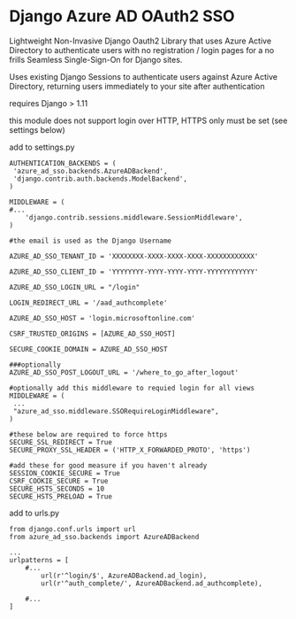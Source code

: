 Django Azure AD OAuth2 SSO
==========================
Lightweight Non-Invasive Django Oauth2 Library that uses Azure Active Directory to authenticate users with no registration / login pages for a no frills Seamless Single-Sign-On for Django sites.

Uses existing Django Sessions to authenticate users against Azure Active Directory, returning users immediately to your site after authentication

requires Django > 1.11

this module does not support login over HTTP, HTTPS only must be set (see settings below)

add to settings.py

    AUTHENTICATION_BACKENDS = (
     'azure_ad_sso.backends.AzureADBackend',
     'django.contrib.auth.backends.ModelBackend',
    )

    MIDDLEWARE = (
    #...
        'django.contrib.sessions.middleware.SessionMiddleware', 
    )

    #the email is used as the Django Username

    AZURE_AD_SSO_TENANT_ID = 'XXXXXXXX-XXXX-XXXX-XXXX-XXXXXXXXXXXX'
    
    AZURE_AD_SSO_CLIENT_ID = 'YYYYYYYY-YYYY-YYYY-YYYY-YYYYYYYYYYYY'

    AZURE_AD_SSO_LOGIN_URL = "/login"

    LOGIN_REDIRECT_URL = '/aad_authcomplete'

    AZURE_AD_SSO_HOST = 'login.microsoftonline.com'

    CSRF_TRUSTED_ORIGINS = [AZURE_AD_SSO_HOST]

    SECURE_COOKIE_DOMAIN = AZURE_AD_SSO_HOST

    ###optionally
    AZURE_AD_SSO_POST_LOGOUT_URL = '/where_to_go_after_logout'

    #optionally add this middleware to requied login for all views
    MIDDLEWARE = (
     ...
     "azure_ad_sso.middleware.SSORequireLoginMiddleware",
    )

    #these below are required to force https
    SECURE_SSL_REDIRECT = True
    SECURE_PROXY_SSL_HEADER = ('HTTP_X_FORWARDED_PROTO', 'https')

    #add these for good measure if you haven't already
    SESSION_COOKIE_SECURE = True
    CSRF_COOKIE_SECURE = True
    SECURE_HSTS_SECONDS = 10
    SECURE_HSTS_PRELOAD = True


add to urls.py

    from django.conf.urls import url
    from azure_ad_sso.backends import AzureADBackend

    ...
    urlpatterns = [
        #...
            url(r'^login/$', AzureADBackend.ad_login),
            url(r'^auth_complete/', AzureADBackend.ad_authcomplete),

        #...
    ]

